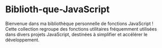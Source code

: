# Biblioth-que-JavaScript
Bienvenue dans ma bibliothèque personnelle de fonctions JavaScript ! Cette collection regroupe des fonctions utilitaires fréquemment utilisées dans divers projets JavaScript, destinées à simplifier et accélérer le développement.
